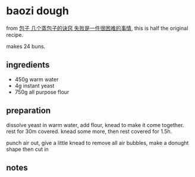 # baozi dough

from [包子 几个蒸包子的诀窍 失败是一件很困难的事情](https://youtu.be/M6DD504lDac), this is half the original recipe.

makes 24 buns.

## ingredients

- 450g warm water
- 4g instant yeast
- 750g all purpose flour


## preparation

dissolve yeast in warm water, add flour, knead to make it come together. rest for 30m covered. knead some more, then rest covered for 1.5h.

punch air out, give a little knead to remove all air bubbles, make a donught shape then cut in 

## notes

